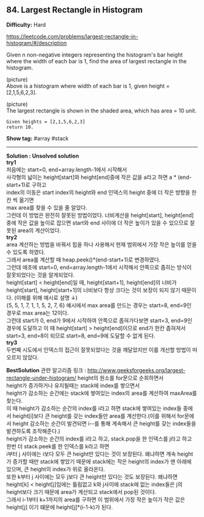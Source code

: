 ## 84. Largest Rectangle in Histogram

**Difficulty:** Hard

https://leetcode.com/problems/largest-rectangle-in-histogram/#/description

Given n non-negative integers representing the histogram's bar height where the width of each bar is 1, find the area of largest rectangle in the histogram.

(picture) <br/>
Above is a histogram where width of each bar is 1, given height = [2,1,5,6,2,3].

(picture) <br/>
The largest rectangle is shown in the shaded area, which has area = 10 unit.

```
Given heights = [2,1,5,6,2,3]
return 10.
```

**Show tag:** \#array \#stack

--------------------------------------

**Solution : Unsolved solution** <br/>
**try1** <br/>
처음에는 start=0, end=array.length-1에서 시작해서 <br/>
사각형의 넓이는 height[start]와 height[end]중에 작은 값을 a라고 하면 a * (end-start+1)로 구하고 <br/>
index의 이동은 start index의 height와 end 인덱스의 height 중에 더 작은 방향을 한 칸 씩 옮기면 <br/>
max area를 찾을 수 있을 줄 알았다. <br/>
그런데 이 방법은 완전히 잘못된 방법이었다. 너비계산을 height[start], height[end]중에 작은 값을 높이로 잡으면 start와 end 사이에 더 작은 높이가 있을 수 있으므로 잘못된 area의 계산이었다. <br/>
**try2** <br/>
area 계산하는 방법을 바꿔서 힙을 하나 사용해서 현재 범위에서 가장 작은 높이를 얻을 수 있도록 하였다. <br/>
그래서 area를 계산할 때 heap.peek()*(end-start+1)로 변경하였다. <br/>
그런데 애초에 start=0, end=array.length-1에서 시작해서 안쪽으로 좁히는 방식이 잘못되었다는 것을 알게되었다. <br/>
height[start] < height[end]일 때, height[start+1], height[end]의 너비가 height[start], height[start+1]의 너비보다 항상 크다는 것이 보장이 되지 않기 때문이다. (이해를 위해 예시로 설명 ↓) <br/>
{5, 5, 1, 7, 1, 1, 5, 2, 7, 6} 예시에서 max area를 만드는 경우는 start=8, end=9인 경우로 max area는 12이다. <br/>
그런데 start가 0, end가 9에서 시작하여 안쪽으로 좁혀가다보면 start=3, end=9인 경우에 도달하고 이 때 height[start] > height[end]이므로 end가 한칸 좁혀져서 start=3, end=8이 되므로 start=8, end=9에 도달할 수 없게 된다. <br/>
**try3** <br/>
두번째 시도에서 인덱스의 접근이 잘못되었다는 것을 깨달았지만 이를 개선할 방법이 떠오르지 않았다. <br/>


**BestSolution**
관련 알고리즘 링크 : http://www.geeksforgeeks.org/largest-rectangle-under-histogram/
height의 원소를 for문으로 순회하면서 <br/>
height가 증가하거나 유지될때는 stack에 index를 쌓으면서 <br/>
height가 감소하는 순간에는 stack에 쌓여있는 index의 area를 계산하여 maxArea를 찾는다. <br/>
이 때 height가 감소하는 순간의 index를 i라고 하면 stack에 쌓여있는 index들 중에서 height[i]보다 큰 height를 갖는 index들만 area를 계산한다.(이를 위해서 for문에서 height 감소하는 순간이 발견되면 i--를 통해 계속해서 큰 height를 갖는 index들을 발견하도록 조작해준다.) <br/>
height가 감소하는 순간의 index를 i라고 하고, stack.pop을 한 인덱스를 j라고 하고 한번 더 stack.peek를 한 인덱스를 k라고 하면 <br/>
i부터 j 사이에는 i보다 모두 큰 height만 있다는 것이 보장된다. 왜냐하면 계속 height가 증가할 때만 stack에 쌓았기 때문에 stack에는 작은 height의 index가 맨 아래에 있으며, 큰 height의 index가 위로 올라온다. <br/>
또한 k부터 j 사이에는 모두 j보다 큰 height만 있다는 것도 보장된다. 왜냐하면 height[k] < height[j]임에는 틀림없고 k와 j사이에 stack에 없는 index들은 j의 height보다 크기 때문에 area가 계산되고 stack에서 pop된 것이다. <br/>
그래서 i-1부터 k+1까지의 area를 구하면 이 범위에서 가장 작은 높이가 작은 값은 height[j] 이기 떄문에 height[j]*(i-1-k)가 된다. <br/>
